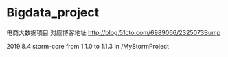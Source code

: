 # Bigdata_project
电商大数据项目
对应博客地址
http://blog.51cto.com/6989066/2325073Bump 

2019.8.4
storm-core from 1.1.0 to 1.1.3 in /MyStormProject



